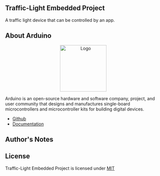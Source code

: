 ## Traffic-Light Embedded Project

A traffic light device that can be controlled by an app.

## About Arduino

<p align="center"><img src="https://i.imgur.com/WnnhULZ.png" width="150px" height="auto" alt="Logo"></a></p>

Arduino is an open-source hardware and software company, project, and user community that designs and manufactures single-board microcontrollers and microcontroller kits for building digital devices.

* [Github](https://github.com/arduino/Arduino)
* [Documentation](https://docs.arduino.cc/)

## Author's Notes

## License

Traffic-Light Embedded Project is licensed under [MIT](https://choosealicense.com/licenses/mit/)
